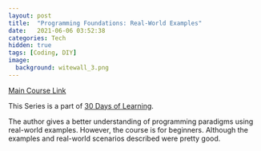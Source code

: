 ```yaml
---
layout: post
title:  "Programming Foundations: Real-World Examples"
date:   2021-06-06 03:52:38
categories: Tech
hidden: true
tags: [Coding, DIY]
image:
  background: witewall_3.png
---
```


[Main Course Link](https://www.linkedin.com/learning/programming-foundations-real-world-examples/)

This Series is a part of [30 Days of Learning](https://www.notion.so/yogeshpandey/June-30-Days-of-Learning-65a60adfdd504eb2b989649fef13e6d2).


The author gives a better understanding of programming paradigms using real-world examples. However, the course is for beginners. Although the examples and real-world scenarios described were pretty good. 


